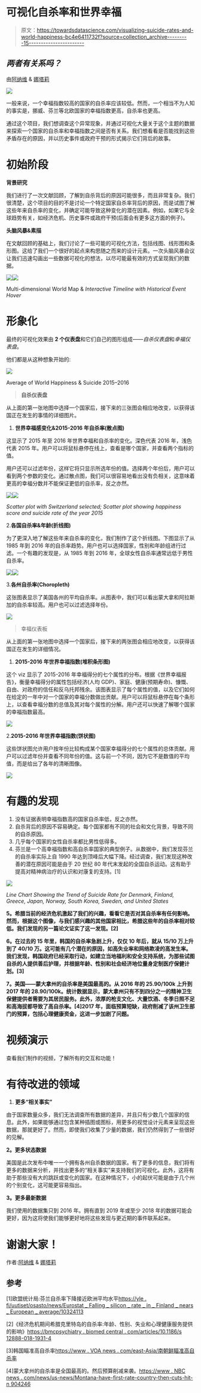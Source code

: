 # 可视化自杀率和世界幸福

> 原文：<https://towardsdatascience.com/visualizing-suicide-rates-and-world-happiness-bc4e6411732f?source=collection_archive---------15----------------------->

## *两者有关系吗？*

由[阿纳维](https://anavikajla.com) & [娜塔莉](http://natalie-tcyeh.com/)

![](img/426fab0fe606351510cf275653fc1295.png)

一般来说，一个幸福指数较高的国家的自杀率应该较低。然而，一个相当不为人知的事实是，挪威、芬兰等北欧国家的幸福指数更高，自杀率也更高。

通过这个项目，我们想调查这个异常现象，并通过可视化大量关于这个主题的数据来探索一个国家的自杀率和幸福指数之间是否有关系。我们想看看是否能找到这些矛盾存在的原因，并以历史事件或政府干预的形式揭示它们背后的故事。

# 初始阶段

**背景研究**

我们进行了一次文献回顾，了解到自杀背后的原因可能很多，而且非常复杂。我们很清楚，这个项目的目的不是讨论一个特定国家自杀率背后的原因，而是试图了解这些年来自杀率的变化，并确定可能导致这种变化的潜在因素。例如，如果它与全球趋势有关，如经济危机、历史事件或政府干预(后面会有更多这方面的例子)。

**头脑风暴&素描**

在文献回顾的基础上，我们讨论了一些可能的可视化方法，包括线图、线形图和条形图。这给了我们一个很好的起点来构思随之而来的设计元素。一次头脑风暴会议让我们迅速勾画出一些数据可视化的想法，以尽可能最有效的方式呈现我们的数据。

![](img/dc09d1375be0828a63b141e3dbe973f5.png)![](img/74cadd0fb7979caa9f6ba5da5d770e44.png)

Multi-dimensional World Map & *Interactive Timeline with Historical Event Hover*

# 形象化

最终的可视化效果由 **2 个仪表盘**和它们自己的图形组成——*自杀仪表盘*和*幸福仪表盘*。

他们都是从这种想象开始的:

![](img/533fb4716f8f9d40e6cad26b3da6d010.png)

Average of World Happiness & Suicide 2015–2016

> **自杀仪表盘**

从上面的第一张地图中选择一个国家后，接下来的三张图会相应地改变，以获得该国正在发生的事情的详细图片。

1.  **世界幸福感变化&2015-2016 年自杀率(散点图)**

这显示了 2015 年至 2016 年世界幸福和自杀率的变化。深色代表 2016 年，浅色代表 2015 年。用户可以将鼠标悬停在线上，查看是哪个国家，并查看两个指标的值。

用户还可以过滤年份，这样它将只显示所选年份的值。选择两个年份后，用户可以看到两个参数的变化。通过散点图，我们可以很容易地看出没有负相关，这意味着更高的幸福分数并不能保证更低的自杀率，反之亦然。

![](img/5489d9d5f1d74750a1c10aeb9e5b7301.png)![](img/dc1908763abc06593e358148ceb9c533.png)

*Scatter plot with Switzerland selected; Scatter plot showing happiness score and suicide rate of the year 2015*

2.**各国自杀率&年龄(折线图)**

为了更深入地了解这些年来自杀率的变化，我们制作了这个折线图。下图显示了从 1985 年到 2016 年的自杀率趋势。用户也可以选择国家，性别和年龄组进行过滤。一个有趣的发现是，从 1985 年到 2016 年，全球女性自杀率通常远低于男性自杀率。

![](img/fdac891c157e7fd6cb4d6d59c5c522b7.png)![](img/9c7c62b4891875c880b62acf211acf04.png)

3.**各州自杀率(Choropleth)**

这张图表显示了美国各州的平均自杀率。从图表中，我们可以看出蒙大拿和阿拉斯加的自杀率较高。用户也可以过滤选择年份。

![](img/96f11e1e514224e56ef505e90c290347.png)

> 幸福仪表板

从上面的第一张地图中选择一个国家后，接下来的两张图会相应地改变，以获得该国正在发生的详细情况。

1.  **2015-2016 年世界幸福指数(堆积条形图)**

这个 viz 显示了 2015-2016 年幸福得分的七个属性的分布。根据《世界幸福报告》，衡量幸福得分的属性包括经济(人均 GDP)、家庭、健康(预期寿命)、慷慨、自由、对政府的信任和反乌托邦残余。该图表显示了每个属性的值，以及它们如何在给定的一年中对一个国家的幸福分数做出贡献。用户可以将鼠标悬停在每个条形上，以查看幸福分数的总值及其对每个属性的分解。用户还可以快速了解哪个国家的幸福指数最高。

![](img/298017d74509abde7559d45171452d02.png)

2.**2015-2016 年世界幸福指数(饼状图)**

这些饼状图允许用户按年份比较构成某个国家幸福得分的七个属性的总体贡献。用户可以过滤年份并查看不同年份的值。这与前一个不同，因为它不是数值的平均值，而是给出了各年的清晰图像。

![](img/c0d6a6d674c7eff8076e4cdbead3d829.png)

# 有趣的发现

1.  没有证据表明幸福指数高的国家自杀率低，反之亦然。
2.  自杀背后的原因不容易确定。每个国家都有不同的社会和文化背景，导致不同的自杀原因。
3.  几乎每个国家的女性自杀率都比男性低得多。
4.  芬兰是一个高幸福指数和高自杀率国家的典型例子。从数据中，我们发现芬兰的自杀率实际上自 1990 年达到顶峰后大幅下降。经过调查，我们发现这种改善的潜在原因可能是由于 20 世纪 80 年代末发起的全国自杀运动。这有助于提高对精神病治疗的认识和对康复的支持。[1]

![](img/225a63b9b84ec05ca189f337eea546f8.png)

*Line Chart Showing the Trend of Suicide Rate for Denmark, Finland, Greece, Japan, Norway, South Korea, Sweden, and United States*

**5。希腊当前的经济危机激起了我们的兴趣，看看它是否对其自杀率有任何影响。然而，根据这个图像，与我们感兴趣的其他国家相比，希腊这些年的自杀率相对较低。我们发现的另一篇论文证实了这一发现。[2]**

**6。在过去的 15 年里，韩国的自杀率急剧上升，仅仅 10 年后，就从 15/10 万上升到了 40/10 万。这可能有几个潜在的原因，如高失业率和网络欺凌的高发生率。我们发现，韩国政府已经采取行动，如建立当地福利和安全支持系统，为那些试图自杀的人提供善后护理，并根据年龄、性别和社会经济地位量身定制医疗保健计划。[3]**

**7。美国——蒙大拿州的自杀率是美国最高的。从 2016 年的 25.90/100k 上升到 2017 年的 28.90/100k。统计数据显示，蒙大拿州只有不到四分之一的精神卫生保健提供者需要为其居民服务。此外，浓厚的枪支文化、大量饮酒、冬季日照不足和高海拔都导致了高自杀率。[4]2017 年，面临预算短缺，政府削减了该州卫生部门的预算，包括心理健康资金，这进一步加剧了问题。**

# 视频演示

查看我们制作的视频，了解所有的交互和功能！

# 有待改进的领域

1.  **更多“相关事实”**

由于国家数量众多，我们无法调查所有数据的差异，并且只有少数几个国家的信息。此外，如果能够通过包含某种插图或图标，用更多的视觉设计元素来呈现这些数据，那就更好了。然而，即使我们收集了少量的数据，我们仍然得到了一些很好的见解。

**2。更多状态数据**

美国是此次发布中唯一一个拥有各州自杀数据的国家。有了更多的信息，我们将有更多的数据来分析，并找出更多的“相关事实”来支持我们的可视化。此外，这将有助于那些没有大的跳跃或变化的国家。在这种情况下，小的起伏可能是由于几个州的个别变化，这可能更容易指出。

**3。更多最新数据**

我们使用的数据集只到 2016 年。拥有直到 2019 年或至少 2018 年的数据可能会更好，因为这将使我们能够更好地将这些发现与更近期的事件联系起来。

# 谢谢大家！

作者:[阿纳维](https://anavikajla.com) & [娜塔莉](http://natalie-tcyeh.com/)

## 参考

[1]欧盟统计局:芬兰自杀率下降接近欧洲平均水平[https://yle . fi/uutiset/osasto/news/Eurostat _ Falling _ silicon _ rate _ in _ Finland _ nears _ European _ average/10324113](https://yle.fi/uutiset/osasto/news/eurostat_falling_suicide_rate_in_finland_nears_european_average/10324113)

[2]《经济危机期间希腊克里特岛的自杀率:年龄、性别、失业和心理健康服务提供的影响》[https://bmcpsychiatry . biomed central . com/articles/10.1186/s 12888-018-1931-4](https://bmcpsychiatry.biomedcentral.com/articles/10.1186/s12888-018-1931-4)

[3]韩国瞄准高自杀率[https://www . VOA news . com/east-Asia/南朝鲜瞄准高自杀率](https://www.voanews.com/east-asia/south-korea-takes-aim-high-suicide-rate)

[4]蒙大拿州的自杀率是全国最高的。然后预算削减来袭。[https://www . NBC news . com/news/us-news/Montana-have-first-rate-country-then-cuts-hit-n 904246](https://www.nbcnews.com/news/us-news/montana-had-highest-suicide-rate-country-then-budget-cuts-hit-n904246)